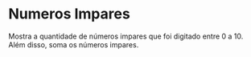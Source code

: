 # Numeros Impares

Mostra a quantidade de números impares que foi digitado entre 0 a 10. Além disso, soma os números impares.
 
